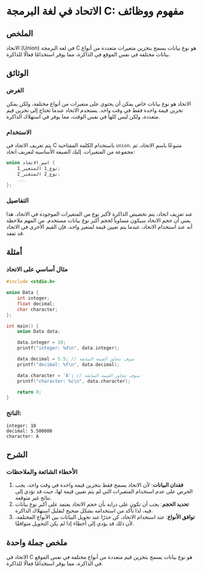 <!--
Meta Description: # الاتحاد في لغة البرمجة C: مفهوم ووظائف ## الملخص الاتحاد (Union) في لغة البرمجة C هو نوع بيانات يسمح بتخزين متغيرات متعددة من أنواع بيانات مختلفة في...
Meta Keywords: الاتحاد, data, نوع, بيانات, union
-->

# الاتحاد في لغة البرمجة C: مفهوم ووظائف

## الملخص
الاتحاد (Union) في لغة البرمجة C هو نوع بيانات يسمح بتخزين متغيرات متعددة من أنواع بيانات مختلفة في نفس الموقع في الذاكرة، مما يوفر استخدامًا فعالًا للذاكرة.

## الوثائق
### الغرض
الاتحاد هو نوع بيانات خاص يمكن أن يحتوي على متغيرات من أنواع مختلفة، ولكن يمكن تخزين قيمة واحدة فقط في وقت واحد. يستخدم الاتحاد عندما تحتاج إلى تخزين قيم متعددة، ولكن ليس كلها في نفس الوقت، مما يوفر في استهلاك الذاكرة.

### الاستخدام
يتم تعريف الاتحاد في C باستخدام الكلمة المفتاحية `union`، متبوعًا باسم الاتحاد، ثم مجموعة من المتغيرات. إليك الصيغة الأساسية لتعريف اتحاد:

```c
union اسم_الاتحاد {
    نوع_1 المتغير_1;
    نوع_2 المتغير_2;
    ...
};
```

### التفاصيل
عند تعريف اتحاد، يتم تخصيص الذاكرة لأكبر نوع من المتغيرات الموجودة في الاتحاد. هذا يعني أن حجم الاتحاد سيكون مساوياً لحجم أكبر نوع بيانات مستخدم. من المهم ملاحظة أنه عند استخدام الاتحاد، عندما يتم تعيين قيمة لمتغير واحد، فإن القيم الأخرى في الاتحاد قد تفقد.

## أمثلة
### مثال أساسي على الاتحاد
```c
#include <stdio.h>

union Data {
    int integer;
    float decimal;
    char character;
};

int main() {
    union Data data;

    data.integer = 10;
    printf("integer: %d\n", data.integer);

    data.decimal = 5.5; // سوف تتجاوز القيمة السابقة
    printf("decimal: %f\n", data.decimal);

    data.character = 'A'; // سوف تتجاوز القيمة السابقة
    printf("character: %c\n", data.character);

    return 0;
}
```

### الناتج:
```
integer: 10
decimal: 5.500000
character: A
```

## الشرح
### الأخطاء الشائعة والملاحظات
1. **فقدان البيانات**: لأن الاتحاد يسمح فقط بتخزين قيمة واحدة في وقت واحد، يجب الحرص على عدم استخدام المتغيرات التي لم يتم تعيين قيمة لها، حيث قد تؤدي إلى نتائج غير متوقعة.
2. **تحديد الحجم**: يجب أن تكون على دراية بأن حجم الاتحاد يعتمد على أكبر نوع بيانات فيه، لذا تأكد من استخدامه بشكل صحيح لتقليل استهلاك الذاكرة.
3. **توافق الأنواع**: عند استخدام الاتحاد، كن حذرًا عند تحويل البيانات بين الأنواع المختلفة، لأن ذلك قد يؤدي إلى أخطاء إذا لم يكن التحويل متوافقًا.

## ملخص جملة واحدة
الاتحاد في C هو نوع بيانات يسمح بتخزين قيم متعددة من أنواع مختلفة في نفس الموقع في الذاكرة، مما يوفر استخدامًا فعالًا للذاكرة.
